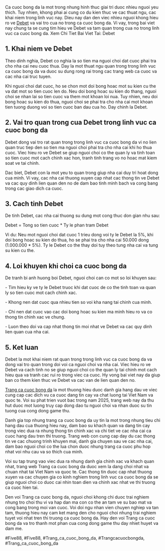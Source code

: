 <p>Ca cuoc bong da la mot trong nhung hinh thuc giai tri duoc nhieu nguoi yeu thich. Tuy nhien, khong phai ai cung co du kien thuc ve cac thuat ngu, cac khai niem trong linh vuc nay. Dieu nay dan den viec nhieu nguoi khong hieu ro ve <a href="https://affcup.net/debet/">Debet</a> va vai tro cua no trong ca cuoc bong da. Vi vay, trong bai viet nay chung ta se cung tim hieu ve Debet va tam quan trong cua no trong linh vuc ca cuoc bong da.
Xem Chi Tiet Bai Viet Tai: Debet<h2>1. Khai niem ve Debet</h2><p>Theo dinh nghia, Debet co nghia la so tien ma nguoi choi dat cuoc phai tra cho nha cai neu cuoc thua. Day la mot thuat ngu quan trong trong linh vuc ca cuoc bong da va duoc su dung rong rai trong cac trang web ca cuoc va cac nha cai truc tuyen.</p><p>Khi nguoi choi dat cuoc, ho se chon mot doi bong hoac mot su kien cu the va dat mot so tien cuoc len do. Neu doi bong hoac su kien do thang, nguoi choi se nhan lai so tien cuoc va them mot khoan loi nua. Tuy nhien, neu doi bong hoac su kien do thua, nguoi choi se phai tra cho nha cai mot khoan tien tuong duong voi so tien cuoc ban dau cua ho. Day chinh la Debet.<h2>2. Vai tro quan trong cua Debet trong linh vuc ca cuoc bong da</h2><p>Debet dong vai tro rat quan trong trong linh vuc ca cuoc bong da vi no lien quan truc tiep den so tien ma nguoi choi phai tra cho nha cai khi ho thua cuoc. Viec hieu ro ve Debet se giup nguoi choi co the quan ly va tinh toan so tien cuoc mot cach chinh xac hon, tranh tinh trang vo no hoac mat kiem soat ve tai chinh.<p>Dac biet, Debet con la mot yeu to quan trong giup nha cai duy tri hoat dong cua minh. Vi vay, cac nha cai thuong xuyen cap nhat cac thong tin ve Debet va cac quy dinh lien quan den no de dam bao tinh minh bach va cong bang trong cac giao dich ca cuoc.<h2>3. Cach tinh Debet</h2><p>De tinh Debet, cac nha cai thuong su dung mot cong thuc don gian nhu sau:</p><p>Debet = Tong so tien cuoc * Ty le phan tram Debet<p>Vi du: Neu mot nguoi choi dat cuoc 1 trieu dong voi ty le Debet la 5%, khi doi bong hoac su kien do thua, ho se phai tra cho nha cai 50.000 dong (1.000.000 * 5%). Ty le Debet co the thay doi tuy theo tung nha cai va tung su kien cu the.</p><h2>4. Loi khuyen khi choi ca cuoc bong da</h2><p>De tranh bi anh huong boi Debet, nguoi choi can co mot so loi khuyen sau:<p>- Tim hieu ky ve ty le Debet truoc khi dat cuoc de co the tinh toan va quan ly so tien cuoc mot cach chinh xac.</p><p>- Khong nen dat cuoc qua nhieu tien so voi kha nang tai chinh cua minh.</p><p>- Chi nen dat cuoc vao cac doi bong hoac su kien ma minh hieu ro va co thong tin chinh xac ve chung.</p><p>- Luon theo doi va cap nhat thong tin moi nhat ve Debet va cac quy dinh lien quan cua nha cai.</p><h2>5. Ket luan</h2><p>Debet la mot khai niem rat quan trong trong linh vuc ca cuoc bong da va dong vai tro quan trong doi voi ca nguoi choi va nha cai. Viec hieu ro ve Debet va cach tinh no se giup nguoi choi co the quan ly tai chinh mot cach hieu qua va tranh cac rui ro trong viec ca cuoc. Hy vong bai viet nay da giup ban co them kien thuc ve Debet va cac van de lien quan den no.</p><p><a href="https://affcup.net/">Trang ca cuoc bong da</a> la mot thuong hieu duoc danh gia hang dau ve viec cung cap cac dich vu ca cuoc dang tin cay va chat luong tai Viet Nam va quoc te. Voi su phat trien vuot bac trong nam 2025, trang web nay da thu hut duoc mot luong truy cap dong dao tu nguoi choi va nhan duoc su tin tuong cua cong dong game thu.

Danh gia top nhung trang ca cuoc bong da uy tin la mot trong nhung tieu chi hang dau cua thuong hieu nay, dam bao su khach quan va dang tin cay trong viec dua ra nhung thong tin chinh xac va chi tiet ve cac nha cai ca cuoc hang dau tren thi truong. Trang web con cung cap day du cac thong tin ve cac chuong trinh khuyen mai, danh gia chuyen sau ve cac nha cai, dam bao nguoi choi co the lua chon duoc nhung trang ca cuoc phu hop nhat voi nhu cau va so thich cua minh.

Voi su tap trung vao viec dua ra nhung danh gia chinh xac va khach quan nhat, trang web Trang ca cuoc bong da duoc xem la dang choi nhat va chuan nhat tai Viet Nam va quoc te. Cac thong tin duoc cap nhat thuong xuyen va cac chuyen gia co kinh nghiem trong linh vuc ca cuoc bong da se giup nguoi choi co duoc cai nhin toan dien va chinh xac nhat ve thi truong ca cuoc hien tai.

Den voi Trang ca cuoc bong da, nguoi choi khong chi duoc trai nghiem nhung tro choi thu vi va hap dan ma con co the an tam ve su bao mat va cong bang trong moi van cuoc. Voi doi ngu nhan vien chuyen nghiep va tan tam, thuong hieu nay cam ket mang den cho nguoi choi nhung trai nghiem tuyet voi nhat tren thi truong ca cuoc bong da. Hay den voi Trang ca cuoc bong da va tro thanh mot phan cua cong dong game thu day nhiet huyet va dam me.</p>
#Five88, #Five88, #Trang_ca_cuoc_bong_da, #Trangcacuocbongda, #Trang_ca_cuoc_bong_da
